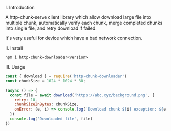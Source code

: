 I. Introduction

A http-chunk-serve client library which allow download large file into multiple chunk, automatically verify each chunk, merge completed chunks into single file, and retry download if failed.

It's very useful for device which have a bad network connection.

II. Install

```
npm i http-chunk-downloader<version>
```

III. Usage

```javascript
const { download } = require('http-chunk-downloader')
const chunkSize = 1024 * 1024 * 30;

(async () => {
  const file = await download('https://abc.xyz/background.png', { 
    retry: 10, 
    chunkSizeInBytes: chunkSize,
    onError: (e, i) => console.log(`Download chunk ${i} exception: ${e.message}`) 
  })
  console.log('Downloaded file', file)
})
```
